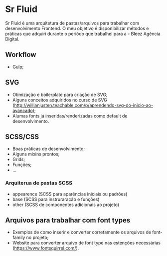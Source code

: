 # Sr Fluid 

Sr Fluid é uma arquitetura de pastas/arquivos para trabalhar com desenvolvimento Frontend. O meu objetivo é disponibilizar métodos e práticas que adquiri durante o periódo que trabalhei para a - Bleez Agência Digital. 

## Workflow 
  - Gulp;
  
## SVG 
  - Otimização e boilerplate para criação de SVG;
  - Alguns conceitos adquiridos no curso de SVG (http://willianjusten.teachable.com/p/aprendendo-svg-do-inicio-ao-avancado);
  - Alumas fonts já inseridas/renderizadas como default de desenvolvimento.

## SCSS/CSS
  - Boas práticas de desenvolvimento;
  - Alguns mixins prontos;
  - Grids;
  - Funções;
  - ...
  
### Arquiterua de pastas SCSS
  - appearence (SCSS para aparências iniciais ou padrões)
  - base (SCSS para instruraração e funções)
  - other (SCSS de componentes adicionais ao projeto)
  
## Arquivos para trabalhar com font types
  - Exemplos de como inserir e converter corretamente os arquivos de font-family no projeto;
  - Website para converter arquivo de font type nas estenções necessárias (https://www.fontsquirrel.com/).
  
